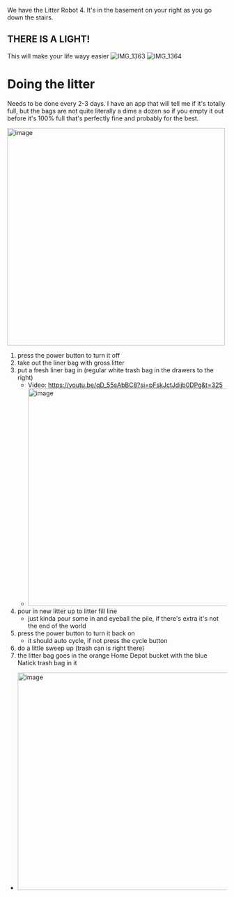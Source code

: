 We have the Litter Robot 4.  It's in the basement on your right as you go down the stairs.

## THERE IS A LIGHT!
This will make your life wayy easier
![IMG_1363](https://github.com/mschl0ss/notes/assets/49730650/0cc3444f-6dc5-4d02-8326-5145fb49053a)
![IMG_1364](https://github.com/mschl0ss/notes/assets/49730650/456258fc-2a0d-4410-8fca-c15bc4b6f992)

# Doing the litter
Needs to be done every 2-3 days.  I have an app that will tell me if it's totally full, but the bags are not quite literally a dime a dozen so if you empty it out before it's 100% full that's perfectly fine and probably for the best.

<img width="500" alt="image" src="https://github.com/user-attachments/assets/6a8874f1-5cbd-48de-b1eb-9c298536f66a">

1. press the power button to turn it off
2. take out the liner bag with gross litter
3. put a fresh liner bag in (regular white trash bag in the drawers to the right)
	- Video: https://youtu.be/qD_55sAbBC8?si=pFskJctJdijb0DPg&t=325
	- <img width="500" alt="image" src="https://github.com/user-attachments/assets/0a7bada7-c7c2-4797-ba51-485a7ef3bef3">
4. pour in new litter up to litter fill line
	- just kinda pour some in and eyeball the pile, if there's extra it's not the end of the world 
4. press the power button to turn it back on
	- it should auto cycle, if not press the cycle button
5. do a little sweep up (trash can is right there)
6. the litter bag goes in the orange Home Depot bucket with the blue Natick trash bag in it
- <img width="500" alt="image" src="https://github.com/user-attachments/assets/d1dc8ca7-f544-4e27-a2d7-ddc3b664a314">

